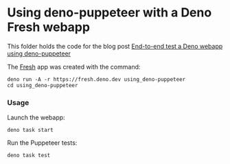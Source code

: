 # Using deno-puppeteer with a Deno Fresh webapp

This folder holds the code for the blog post
[End-to-end test a Deno webapp using deno-puppeteer](https://deno-blog.deno.dev/End-to-end_test_a_Deno_webapp_using_deno-puppeteer.2022-08-21)

The [Fresh](https://fresh.deno.dev) app was created with the command:

```
deno run -A -r https://fresh.deno.dev using_deno-puppeteer
cd using_deno-puppeteer
```

### Usage

Launch the webapp:

```
deno task start
```

Run the Puppeteer tests:

```
deno task test
```
